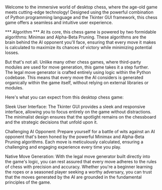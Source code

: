 Welcome to the immersive world of desktop chess, where the age-old game meets cutting-edge technology! Designed using the powerful combination of Python programming language and the Tkinter GUI framework,
this chess game offers a seamless and intuitive user experience.

*** Algorithm ***
At its core, this chess game is powered by two formidable algorithms: Minimax and Alpha-Beta Pruning. 
These algorithms are the brain behind the AI opponent you'll face, ensuring that every move it makes is calculated to maximize its chances of victory while minimizing potential losses.

But that's not all. Unlike many other chess games, where third-party modules are used for move generation, this game takes it a step further. 
The legal move generator is crafted entirely using logic within the Python codebase. 
This means that every move the AI considers is generated organically within the game itself, without relying on external libraries or modules.

Here's what you can expect from this desktop chess game:

Sleek User Interface: The Tkinter GUI provides a sleek and responsive interface, allowing you to focus entirely on the game without distractions. 
                      The minimalist design ensures that the spotlight remains on the chessboard and the strategic decisions that unfold upon it.

Challenging AI Opponent: Prepare yourself for a battle of wits against an AI opponent that's been honed by the powerful Minimax and Alpha-Beta Pruning algorithms. 
                         Each move is meticulously calculated, ensuring a challenging and engaging experience every time you play.

Native Move Generation: With the legal move generator built directly into the game's logic, you can rest assured that every move adheres to the rules of chess with precision and accuracy. 
                        Whether you're a beginner learning the ropes or a seasoned player seeking a worthy adversary, you can trust that the moves generated by the AI are grounded in the fundamental principles of the game.
